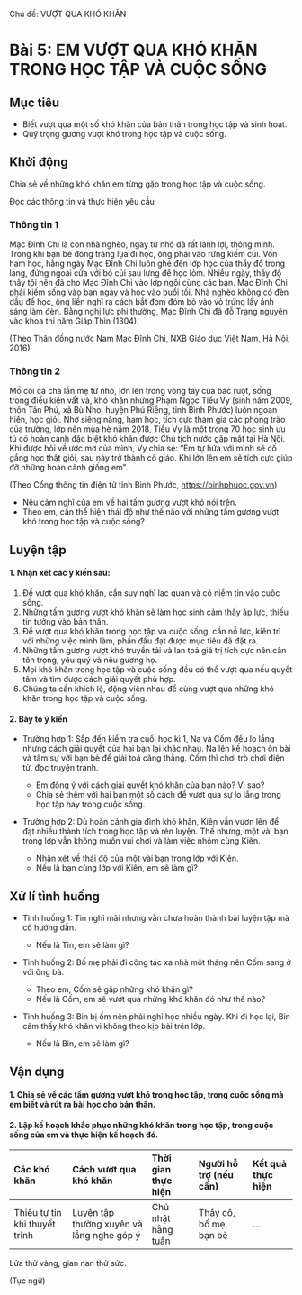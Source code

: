 Chủ đề: VƯỢT QUA KHÓ KHĂN

# Bài 5: EM VƯỢT QUA KHÓ KHĂN TRONG HỌC TẬP VÀ CUỘC SỐNG

## Mục tiêu

- Biết vượt qua một số khó khăn của bản thân trong học tập và sinh hoạt.
- Quý trọng gương vượt khó trong học tập và cuộc sống.

## Khởi động

Chia sẻ về những khó khăn em từng gặp trong học tập và cuộc sống.

Đọc các thông tin và thực hiện yêu cầu

### Thông tin 1

Mạc Đĩnh Chi là con nhà nghèo, ngay từ nhỏ đã rất lanh lợi, thông minh. Trong khi bạn bè đóng tràng lụa đi học, ông phải vào rừng kiếm củi. Vốn ham học, hằng ngày Mạc Đĩnh Chi luôn ghé đến lớp học của thầy đồ trong làng, đứng ngoài cửa với bó củi sau lưng để học lỏm. Nhiều ngày, thấy độ thầy tội nên đã cho Mạc Đĩnh Chi vào lớp ngồi cùng các bạn. Mạc Đĩnh Chi phải kiếm sống vào ban ngày và học vào buổi tối. Nhà nghèo không có đèn dầu để học, ông liền nghĩ ra cách bắt đom đóm bỏ vào vỏ trứng lấy ánh sáng làm đèn. Bằng nghị lực phi thường, Mạc Đĩnh Chi đã đỗ Trạng nguyên vào khoa thi năm Giáp Thìn (1304).

(Theo Thân đồng nước Nam Mạc Đĩnh Chi, NXB Giáo dục Việt Nam, Hà Nội, 2016)

### Thông tin 2

Mồ côi cả cha lẫn mẹ từ nhỏ, lớn lên trong vòng tay của bác ruột, sống trong điều kiện vất vả, khó khăn nhưng Phạm Ngọc Tiểu Vy (sinh năm 2009, thôn Tân Phú, xã Bù Nho, huyện Phú Riềng, tỉnh Bình Phước) luôn ngoan hiền, học giỏi. Nhờ siêng năng, ham học, tích cực tham gia các phong trào của trường, lớp nên mùa hè năm 2018, Tiểu Vy là một trong 70 học sinh ưu tú có hoàn cảnh đặc biệt khó khăn được Chủ tịch nước gặp mặt tại Hà Nội. Khi được hỏi về ước mơ của mình, Vy chia sẻ: “Em tự hứa với mình sẽ cố gắng học thật giỏi, sau này trở thành cô giáo. Khi lớn lên em sẽ tích cực giúp đỡ những hoàn cảnh giống em”.

(Theo Cổng thông tin điện tử tỉnh Bình Phước, https://binhphuoc.gov.vn)

- Nêu cảm nghĩ của em về hai tấm gương vượt khó nói trên.
- Theo em, cần thể hiện thái độ như thế nào với những tấm gương vượt khó trong học tập và cuộc sống?

## Luyện tập

#### 1. Nhận xét các ý kiến sau:

1. Để vượt qua khó khăn, cần suy nghĩ lạc quan và có niềm tin vào cuộc sống.
2. Những tấm gương vượt khó khăn sẽ làm học sinh cảm thấy áp lực, thiếu tin tưởng vào bản thân.
3. Để vượt qua khó khăn trong học tập và cuộc sống, cần nỗ lực, kiên trì với những việc mình làm, phấn đấu đạt được mục tiêu đã đặt ra.
4. Những tấm gương vượt khó truyền tải và lan toả giá trị tích cực nên cần tôn trọng, yêu quý và nêu gương họ.
5. Mọi khó khăn trong học tập và cuộc sống đều có thể vượt qua nếu quyết tâm và tìm được cách giải quyết phù hợp.
6. Chúng ta cần khích lệ, động viên nhau để cùng vượt qua những khó khăn trong học tập và cuộc sống.

#### 2. Bày tỏ ý kiến

- Trường hợp 1:
    Sắp đến kiểm tra cuối học kì 1, Na và Cốm đều lo lắng nhưng cách giải quyết của hai bạn lại khác nhau. Na lên kế hoạch ôn bài và tâm sự với bạn bè để giải toả căng thẳng. Cốm thì chơi trò chơi điện tử, đọc truyện tranh.
    - Em đồng ý với cách giải quyết khó khăn của bạn nào? Vì sao?
    - Chia sẻ thêm với hai bạn một số cách để vượt qua sự lo lắng trong học tập hay trong cuộc sống.

- Trường hợp 2:
    Dù hoàn cảnh gia đình khó khăn, Kiên vẫn vươn lên để đạt nhiều thành tích trong học tập và rèn luyện. Thế nhưng, một vài bạn trong lớp vẫn không muốn vui chơi và làm việc nhóm cùng Kiên.
    - Nhận xét về thái độ của một vài bạn trong lớp với Kiên.
    - Nếu là bạn cùng lớp với Kiên, em sẽ làm gì?

## Xử lí tình huống

- Tình huống 1:
    Tin nghỉ mãi nhưng vẫn chưa hoàn thành bài luyện tập mà cô hướng dẫn.
    - Nếu là Tin, em sẽ làm gì?

- Tình huống 2:
    Bố mẹ phải đi công tác xa nhà một tháng nên Cốm sang ở với ông bà.
    - Theo em, Cốm sẽ gặp những khó khăn gì?
    - Nếu là Cốm, em sẽ vượt qua những khó khăn đó như thế nào?

- Tình huống 3:
    Bin bị ốm nên phải nghỉ học nhiều ngày. Khi đi học lại, Bin cảm thấy khó khăn vì không theo kịp bài trên lớp.
    - Nếu là Bin, em sẽ làm gì?

## Vận dụng

#### 1. Chia sẻ về các tấm gương vượt khó trong học tập, trong cuộc sống mà em biết và rút ra bài học cho bản thân.
#### 2. Lập kế hoạch khắc phục những khó khăn trong học tập, trong cuộc sống của em và thực hiện kế hoạch đó.

| Các khó khăn             | Cách vượt qua khó khăn            | Thời gian thực hiện | Người hỗ trợ (nếu cần) | Kết quả thực hiện |
| :----------------------- | :-------------------------------- | :------------------ | :---------------------- | :---------------- |
| Thiếu tự tin khi thuyết trình | Luyện tập thường xuyên và lắng nghe góp ý | Chủ nhật hằng tuần  | Thầy cô, bố mẹ, bạn bè | ...               |

Lửa thử vàng, gian nan thử sức.

(Tục ngữ)
